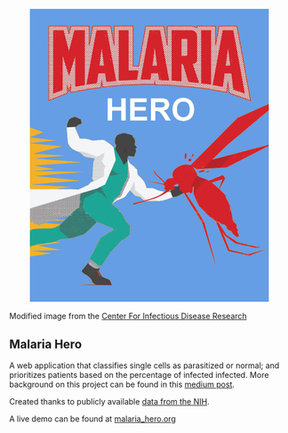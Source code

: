 <p align="center">
  <img src="https://github.com/caticoa3/malaria_hero/blob/master/images/malaria_hero.jpg?raw=true" alt="Malaria Hero"/ width="430">
</p>

Modified image from the [Center For Infectious Disease Research]('https://www.cidresearch.org/blog/human-vs-pathogen-the-art-of-battling-infectious-disease')

## Malaria Hero

A web application that classifies single cells as parasitized or normal; and prioritizes patients based on the percentage of infected infected. More background on this project can be found in this [medium post]('https://blog.insightdatascience.com/https-blog-insightdatascience-com-malaria-hero-a47d3d5fc4bb.').

Created thanks to publicly available [data from the NIH]('https://ceb.nlm.nih.gov/repositories/malaria-datasets/').

A live demo can be found at [malaria_hero.org]('malaria_hero.org')

